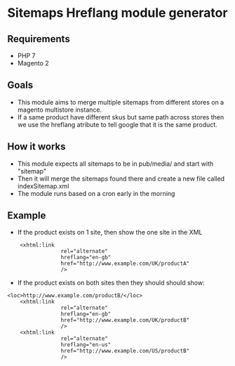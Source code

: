 # Sitemaps Hreflang module generator

## Requirements

* PHP 7
* Magento 2

## Goals

* This module aims to merge multiple sitemaps from different stores on a magento multistore instance.
* If a same product have different skus but same path across stores then we use the hreflang atribute to tell google that it is the same product.

## How it works

* This module expects all sitemaps to be in pub/media/ and start with "sitemap"
* Then it will merge the sitemaps found there and create a new file called indexSitemap.xml
* The module runs based on a cron early in the morning

## Example

* If the product exists on 1 site, then show the one site in the XML
```<loc>http://www.example.com/productA/</loc>
    <xhtml:link 
                 rel="alternate"
                 hreflang="en-gb"
                 href="http://www.example.com/UK/productA"
                 />
```

* If the product exists on both sites then they should should show: 
```
<loc>http://www.example.com/productB/</loc>
    <xhtml:link 
                 rel="alternate"
                 hreflang="en-gb"
                 href="http://www.example.com/UK/productB"
                 />
    <xhtml:link 
                 rel="alternate"
                 hreflang="en-us"
                 href="http://www.example.com/US/productB"
                 />
```


